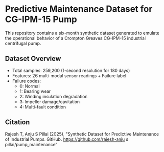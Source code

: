 # Predictive Maintenance Dataset for CG-IPM-15 Pump

This repository contains a six-month synthetic dataset generated to emulate the operational behavior of a Crompton Greaves CG-IPM-15 industrial centrifugal pump.

## Dataset Overview
- Total samples: 259,200 (1-second resolution for 180 days)
- Features: 26 multi-modal sensor readings + Failure label
- Failure codes:  
  - 0: Normal  
  - 1: Bearing wear  
  - 2: Winding insulation degradation  
  - 3: Impeller damage/cavitation  
  - 4: Multi-fault condition  

## Citation
Rajesh T, Anju S Pillai (2025), "Synthetic Dataset for Predictive Maintenance of Industrial Pumps. GitHub. https://github.com/rajesh-anju s pillai/pump_maintenance"

